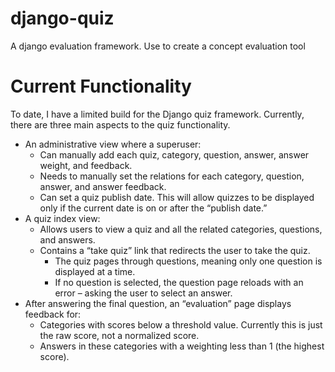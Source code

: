 # django-quiz
A django evaluation framework. Use to create a concept evaluation tool

# Current Functionality
To date, I have a limited build for the Django quiz framework. Currently, there are three main aspects to the quiz functionality.
* An administrative view where a superuser:
  * Can manually add each quiz, category, question, answer, answer weight, and feedback.
  * Needs to manually set the relations for each category, question, answer, and answer feedback.
  * Can set a quiz publish date. This will allow quizzes to be displayed only if the current date is on or after the “publish date.”
* A quiz index view:
  * Allows users to view a quiz and all the related categories, questions, and answers.
  * Contains a “take quiz” link that redirects the user to take the quiz.
    * The quiz pages through questions, meaning only one question is displayed at a time.
    * If no question is selected, the question page reloads with an error – asking the user to select an answer.
* After answering the final question, an “evaluation” page displays feedback for:
  * Categories with scores below a threshold value. Currently this is just the raw score, not a normalized score.
  * Answers in these categories with a weighting less than 1 (the highest score).
